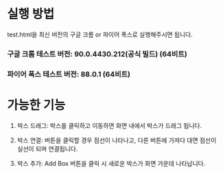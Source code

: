 # 실행 방법

test.html을 최신 버전의 구글 크롬 or 파이어 폭스로 실행해주시면 됩니다.

### 구글 크롬 테스트 버전: 90.0.4430.212(공식 빌드) (64비트)

### 파이어 폭스 테스트 버전: 88.0.1 (64비트)


# 가능한 기능

1) 박스 드래그: 박스를 클릭하고 이동하면 화면 내에서 박스가 드래그 됩니다.

2) 박스 연결: 버튼을 클릭할 경우 점선이 나타나고, 다른 버튼에 가져다 대면 점선이 실선이 되며 연결됩니다.

3) 박스 추가: Add Box 버튼을 클릭 시 새로운 박스가 화면 가운데 나타납니다.